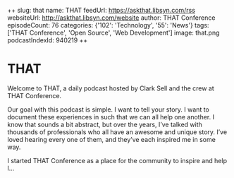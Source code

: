 ++
slug: that
name: THAT
feedUrl: https://askthat.libsyn.com/rss
websiteUrl: http://askthat.libsyn.com/website
author: THAT Conference
episodeCount: 76
categories: {'102': 'Technology', '55': 'News'}
tags: ['THAT Conference', 'Open Source', 'Web Development']
image: that.png
podcastIndexId: 940219
++

# THAT

Welcome to THAT, a daily podcast hosted by Clark Sell and the crew at THAT Conference.  

Our goal with this podcast is simple. I want to tell your story. I want to document these experiences in such that we can all help one another. I know that sounds a bit abstract, but over the years, I’ve talked with thousands of professionals who all have an awesome and unique story. I’ve loved hearing every one of them, and they’ve each inspired me in some way.

I started THAT Conference as a place for the community to inspire and help l...
